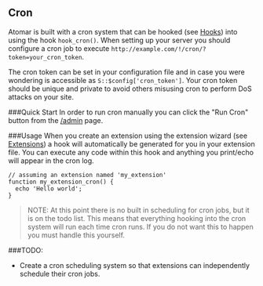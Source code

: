 Cron
----

Atomar is built with a cron system that can be hooked (see [Hooks]) into using the hook `hook_cron()`. When setting up your server you should configure a cron job to execute `http://example.com/!/cron/?token=your_cron_token`.

The cron token can be set in your configuration file and in case you were wondering is accessible as `S::$config['cron_token']`. Your cron token should be unique and private to avoid others misusing cron to perform DoS attacks on your site.

###Quick Start
In order to run cron manually you can click the "Run Cron" button from the [/admin](/admin) page.

###Usage
When you create an extension using the extension wizard (see [Extensions]) a hook will automatically be generated for you in your extension file. You can execute any code within this hook and anything you print/echo will appear in the cron log.

    // assuming an extension named 'my_extension'
    function my_extension_cron() {
      echo 'Hello world';
    }

>NOTE: At this point there is no built in scheduling for cron jobs,
>but it is on the todo list. This means that everything hooking into the cron system will run each time cron runs.
> If you do not want this to happen you must handle this yourself.

###TODO:
* Create a cron scheduling system so that extensions can independently schedule their cron jobs.

[Extensions]:/admin/documentation/core/Extensions
[Hooks]:/admin/documentation/core/Hooks